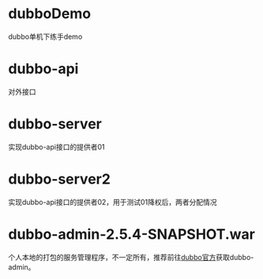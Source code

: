 # dubboDemo
dubbo单机下练手demo
# dubbo-api
对外接口
# dubbo-server
实现dubbo-api接口的提供者01
# dubbo-server2
实现dubbo-api接口的提供者02，用于测试01降权后，两者分配情况
# dubbo-admin-2.5.4-SNAPSHOT.war
个人本地的打包的服务管理程序，不一定所有，推荐前往[dubbo官方](https://github.com/alibaba/dubbo)获取dubbo-admin。
